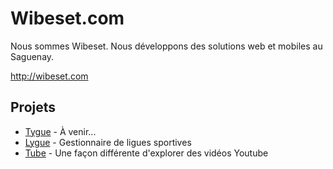 # Wibeset.com

Nous sommes Wibeset. Nous développons des solutions web et mobiles au Saguenay.

http://wibeset.com

## Projets

* [Tygue](http://tygue.com) - À venir...
* [Lygue](http://lygue.com) - Gestionnaire de ligues sportives
* [Tube](http://wibeset.com/tube) - Une façon différente d'explorer des vidéos Youtube